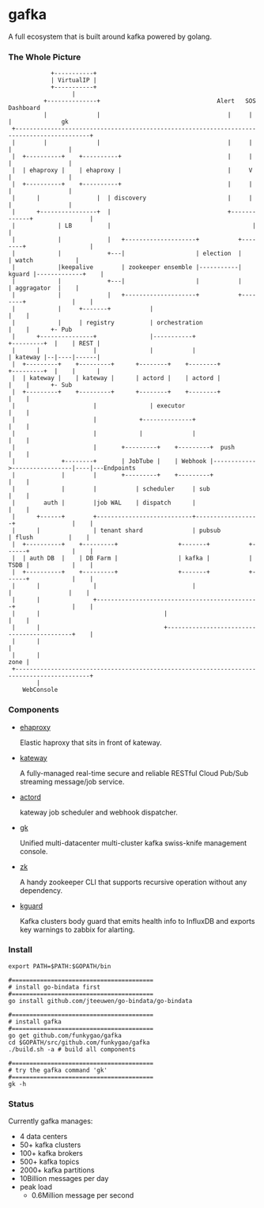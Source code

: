 # gafka 

A full ecosystem that is built around kafka powered by golang.

### The Whole Picture

                +-----------+
                | VirtualIP |
                +-----------+                                
                      |
              +--------------+                                 Alert   SOS   Dashboard
              |              |                                    |     |       |              gk
     +-------------------------------------------------------------------------------------------+
     |        |              |                                    |     |       |                |
     |  +----------+    +----------+                              |     |       |                |
     |  | ehaproxy |    | ehaproxy |                              |     V       |                |
     |  +----------+    +----------+                              |     |       |                |
     |      |                |  | discovery                       |     |       |                |
     |      +----------------+  |                                 +-------------+                |
     |            | LB          |                                        |                       |
     |            |             |   +--------------------+           +--------+                  |
     |            |             +---|                    | election  |        | watch            |
     |            |keepalive        | zookeeper ensemble |-----------| kguard |-------------+    |
     |            |             +---|                    |           |        | aggragator  |    |
     |            |             |   +--------------------+           +--------+             |    |
     |            |     +-------+           |                                               |    |
     |            |     | registry          | orchestration                                 |    |      +- Pub
     |      +---------------+               |-----------+                      +---------+  |    | REST |
     |      |               |               |           |                      | kateway |--|----|------|
     |  +---------+    +---------+      +--------+    +--------+               +---------+  |    |      |
     |  | kateway |    | kateway |      | actord |    | actord |                            |    |      +- Sub
     |  +---------+    +---------+      +--------+    +--------+                            |    |
     |                      |               | executor                                      |    |    
     |                      |            +--------------+                                   |    |   
     |                      |            |              |                                   |    |  
     |                      |       +---------+    +---------+  push                        |    |  
     |             +--------+       | JobTube |    | Webhook |------------>-----------------|----|---Endpoints
     |             |        |       +---------+    +---------+                              |    |
     |             |        |           | scheduler     | sub                               |    |
     |        auth |        |job WAL    | dispatch      |                                   |    |
     |      +------+        +---------------------------+------------------+                |    |
     |      |               | tenant shard              | pubsub           | flush          |    |
     |  +----------+    +---------+                 +-------+           +------+            |    |
     |  | auth DB  |    | DB Farm |                 | kafka |           | TSDB |            |    |
     |  +----------+    +---------+                 +-------+           +------+            |    |
     |      |               |                           |                  |                |    |   
     |      |               +----------------------------------------------+                |    |  
     |      |                                   |                                           |    | 
     |      |                                   +-------------------------------------------+    |
     |      |                                                                                    |  
     |      |                                                                               zone |   
     +-------------------------------------------------------------------------------------------+
            |
        WebConsole 

### Components

- [ehaproxy](https://github.com/funkygao/gafka/tree/master/cmd/ehaproxy)

  Elastic haproxy that sits in front of kateway.

- [kateway](https://github.com/funkygao/gafka/tree/master/cmd/kateway)

  A fully-managed real-time secure and reliable RESTful Cloud Pub/Sub streaming message/job service.

- [actord](https://github.com/funkygao/gafka/tree/master/cmd/actord)

  kateway job scheduler and webhook dispatcher.

- [gk](https://github.com/funkygao/gafka/tree/master/cmd/gk)
 
  Unified multi-datacenter multi-cluster kafka swiss-knife management console.

- [zk](https://github.com/funkygao/gafka/tree/master/cmd/zk)

  A handy zookeeper CLI that supports recursive operation without any dependency.

- [kguard](https://github.com/funkygao/gafka/tree/master/cmd/kguard)

  Kafka clusters body guard that emits health info to InfluxDB and exports key warnings to zabbix for alarting.

### Install

    export PATH=$PATH:$GOPATH/bin

    #========================================
    # install go-bindata first
    #========================================
    go install github.com/jteeuwen/go-bindata/go-bindata

    #========================================
    # install gafka
    #========================================
    go get github.com/funkygao/gafka
    cd $GOPATH/src/github.com/funkygao/gafka
    ./build.sh -a # build all components

    #========================================
    # try the gafka command 'gk'
    #========================================
    gk -h

### Status

Currently gafka manages:

- 4 data centers 
- 50+ kafka clusters
- 100+ kafka brokers
- 500+ kafka topics
- 2000+ kafka partitions
- 10Billion messages per day
- peak load
  - 0.6Million message per second


